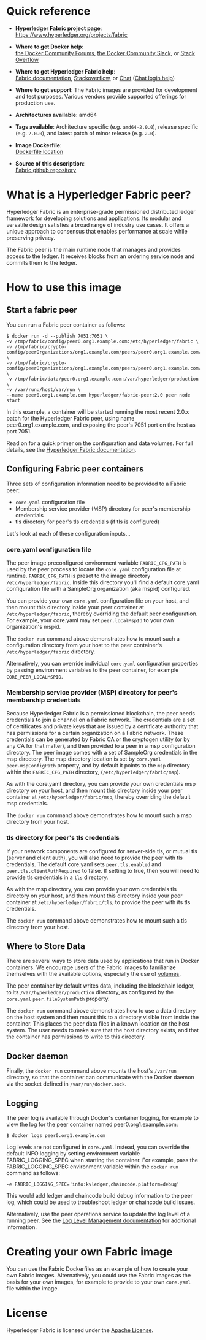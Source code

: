 # Quick reference

-	**Hyperledger Fabric project page**: https://www.hyperledger.org/projects/fabric

-	**Where to get Docker help**:  
	[the Docker Community Forums](https://forums.docker.com/),
	[the Docker Community Slack](http://dockr.ly/slack),
	or [Stack Overflow](https://stackoverflow.com/search?tab=newest&q=docker)

-	**Where to get Hyperledger Fabric help**:  
	[Fabric documentation](https://hyperledger-fabric.readthedocs.io/en/latest/),
	[Stackoverflow](https://stackoverflow.com/questions/tagged/hyperledger-fabric),
	or [Chat](https://chat.hyperledger.org/channel/fabric) ([Chat login help](https://wiki.hyperledger.org/display/CA/Logging+in+to+chat))

-	**Where to get support**:
	The Fabric images are provided for development and test purposes. Various vendors provide
	supported offerings for production use.

-	**Architectures available**:
	amd64

-	**Tags available**:
	Architecture specific (e.g. `amd64-2.0.0`), release specific (e.g. `2.0.0`), and latest patch of minor release (e.g. `2.0`).

-	**Image Dockerfile**:  
	[Dockerfile location](https://github.com/hyperledger/fabric/blob/release-2.2/images/peer/Dockerfile)

-	**Source of this description**:  
	[Fabric github repository](https://github.com/hyperledger/fabric/blob/release-2.2/images/peer/README.md)

# What is a Hyperledger Fabric peer?

Hyperledger Fabric is an enterprise-grade permissioned distributed ledger framework for developing solutions and applications. Its modular and versatile design satisfies a broad range of industry use cases. It offers a unique approach to consensus that enables performance at scale while preserving privacy.

The Fabric peer is the main runtime node that manages and provides access to the ledger.
It receives blocks from an ordering service node and commits them to the ledger.

# How to use this image

## Start a fabric peer

You can run a Fabric peer container as follows:

```console
$ docker run -d --publish 7051:7051 \
-v /tmp/fabric/config/peer0.org1.example.com:/etc/hyperledger/fabric \
-v /tmp/fabric/crypto-config/peerOrganizations/org1.example.com/peers/peer0.org1.example.com/msp:/etc/hyperledger/fabric/msp \
-v /tmp/fabric/crypto-config/peerOrganizations/org1.example.com/peers/peer0.org1.example.com/tls:/etc/hyperledger/fabric/tls \
-v /tmp/fabric/data/peer0.org1.example.com:/var/hyperledger/production \
-v /var/run:/host/var/run \
--name peer0.org1.example.com hyperledger/fabric-peer:2.0 peer node start
```

In this example, a container will be started running the most recent 2.0.x patch for the
Hyperledger Fabric peer, using name peer0.org1.example.com, and exposing the peer's 7051 port
on the host as port 7051.

Read on for a quick primer on the configuration and data volumes. For full details, see
the [Hyperledger Fabric documentation](https://hyperledger-fabric.readthedocs.io/en/latest/).

## Configuring Fabric peer containers

Three sets of configuration information need to be provided to a Fabric peer:

- `core.yaml` configuration file
- Membership service provider (MSP) directory for peer's membership credentials
- tls directory for peer's tls credentials (if tls is configured)

Let's look at each of these configuration inputs...

### core.yaml configuration file

The peer image preconfigured environment variable `FABRIC_CFG_PATH` is used by the peer process to locate
the `core.yaml` configuration file at runtime. `FABRIC_CFG_PATH` is preset to the image directory `/etc/hyperledger/fabric`.
Inside this directory you'll find a default core.yaml configuration file with a SampleOrg organization (aka mspid) configured.

You can provide your own `core.yaml` configuration file on your host, and then mount this directory inside your peer container at `/etc/hyperledger/fabric`, thereby overriding the default peer configuration. For example, your core.yaml may
set `peer.localMspId` to your own organization's mspid.

The `docker run` command above demonstrates how to mount such a configuration directory from your host to the
peer container's `/etc/hyperledger/fabric` directory.

Alternatively, you can override individual `core.yaml` configuration properties by passing
environment variables to the peer container, for example `CORE_PEER_LOCALMSPID`.

### Membership service provider (MSP) directory for peer's membership credentials

Because Hyperledger Fabric is a permissioned blockchain, the peer needs credentials to join a channel
on a Fabric network. The credentials are a set of certificates and private keys that are issued
by a certificate authority that has permissions for a certain organization on a Fabric network.
These credentials can be generated by Fabric CA or the cryptogen utility (or by any CA for that matter),
and then provided to a peer in a msp configuration directory. The peer image comes with a set of SampleOrg
credentials in the msp directory. The msp directory location is set by `core.yaml` `peer.mspConfigPath`
property, and by default it points to the `msp` directory within the `FABRIC_CFG_PATH` directory, (`/etc/hyperledger/fabric/msp`).

As with the core.yaml directory, you can provide your own credentials msp directory on your host,
and then mount this directory inside your peer container at `/etc/hyperledger/fabric/msp`, thereby
overriding the default msp credentials.

The `docker run` command above demonstrates how to mount such a msp directory from your host.

### tls directory for peer's tls credentials

If your network components are configured for server-side tls, or mutual tls (server and client auth),
you will also need to provide the peer with tls credentials. The default core.yaml sets
`peer.tls.enabled` and `peer.tls.clientAuthRequired` to false. If setting to true, then you
will need to provide tls credentials in a `tls` directory.

As with the msp directory, you can provide your own credentials tls directory on your host,
and then mount this directory inside your peer container at `/etc/hyperledger/fabric/tls`, to
provide the peer with its tls credentials.

The `docker run` command above demonstrates how to mount such a tls directory from your host.

## Where to Store Data

There are several ways to store data used by applications that run in Docker containers.
We encourage users of the Fabric images to familiarize themselves with the available options,
especially the use of [volumes](https://docs.docker.com/storage/volumes/).

The peer container by default writes data, including the blockchain ledger, to its
`/var/hyperledger/production` directory, as configured by the `core.yaml` `peer.fileSystemPath` property.

The `docker run` command above demonstrates how to use a data directory on the host system and then
mount this to a directory visible from inside the container. This places the peer
data files in a known location on the host system. The user needs to make sure that the host
directory exists, and that the container has permissions to write to this directory.

## Docker daemon

Finally, the `docker run` command above mounts the host's `/var/run` directory, so that the container
can communicate with the Docker daemon via the socket defined in `/var/run/docker.sock`.

## Logging

The peer log is available through Docker's container logging, for example to view the log
for the peer container named peer0.org1.example.com:

```console
$ docker logs peer0.org1.example.com
```
Log levels are not configured in `core.yaml`. Instead, you can override the default INFO logging
by setting environment variable FABRIC_LOGGING_SPEC when starting the container. For example,
pass the FABRIC_LOGGING_SPEC environment variable within the `docker run` command as follows:

`-e FABRIC_LOGGING_SPEC='info:kvledger,chaincode.platform=debug'`

This would add ledger and chaincode build debug information to the peer log, which could be used
to troubleshoot ledger or chaincode build issues.

Alternatively, use the peer operations service to update the log level of a running peer. See the
[Log Level Management documentation](https://hyperledger-fabric.readthedocs.io/en/latest/operations_service.html#log-level-management)
for additional information.

# Creating your own Fabric image

You can use the Fabric Dockerfiles as an example of how to create your own Fabric images.
Alternatively, you could use the Fabric images as the basis for your own images, for example to provide
to your own `core.yaml` file within the image.

# License

Hyperledger Fabric is licensed under the [Apache License](https://github.com/hyperledger/fabric/blob/release-2.2/LICENSE).
